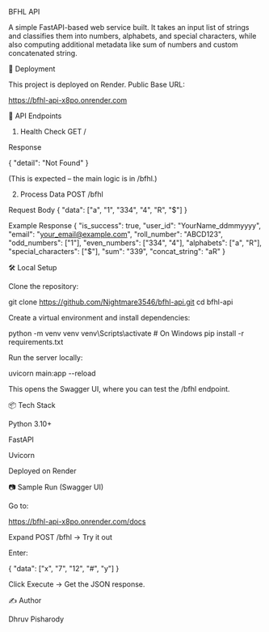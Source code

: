 BFHL API

A simple FastAPI-based web service built.
It takes an input list of strings and classifies them into numbers, alphabets, and special characters, while also computing additional metadata like sum of numbers and custom concatenated string.

🚀 Deployment

This project is deployed on Render.
Public Base URL:

https://bfhl-api-x8po.onrender.com

📌 API Endpoints
1. Health Check
GET /


Response

{ "detail": "Not Found" }


(This is expected – the main logic is in /bfhl.)

2. Process Data
POST /bfhl

Request Body
{
  "data": ["a", "1", "334", "4", "R", "$"]
}

Example Response
{
  "is_success": true,
  "user_id": "YourName_ddmmyyyy",
  "email": "your_email@example.com",
  "roll_number": "ABCD123",
  "odd_numbers": ["1"],
  "even_numbers": ["334", "4"],
  "alphabets": ["a", "R"],
  "special_characters": ["$"],
  "sum": "339",
  "concat_string": "aR"
}

🛠️ Local Setup

Clone the repository:

git clone https://github.com/Nightmare3546/bfhl-api.git
cd bfhl-api


Create a virtual environment and install dependencies:

python -m venv venv
venv\Scripts\activate   # On Windows
pip install -r requirements.txt


Run the server locally:

uvicorn main:app --reload

This opens the Swagger UI, where you can test the /bfhl endpoint.

📦 Tech Stack

Python 3.10+

FastAPI

Uvicorn

Deployed on Render

📷 Sample Run (Swagger UI)

Go to:

https://bfhl-api-x8po.onrender.com/docs


Expand POST /bfhl → Try it out

Enter:

{
  "data": ["x", "7", "12", "#", "y"]
}


Click Execute → Get the JSON response.

✍️ Author

Dhruv Pisharody
